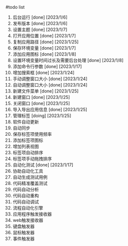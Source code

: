 #todo list
1. 后台运行 [done] [2023/1/6]
2. 发布版本 [done] [2023/1/6]
3. 设置主题 [done] [2023/1/7]
4. 打开应用位置 [done] [2023/1/7]
5. 复制应用路径 [done] [2023/1/25]
6. 保存环境变量 [done] [2023/1/7]
7. 添加应用图标 [done] [2023/1/8]
8. 设置环境变量时间过长及需要后台处理 [done] [2023/1/8]
9. 添加命令行参数 [done] [2023/1/17]
10. 增加搜索框 [done] [2023/1/24]
11. 手动调整窗口大小 [done] [2023/1/24]
12. 自动调整窗口大小 [done] [2023/1/24]
13. 新建文件菜单 [done] [2023/1/25]
14. 新建窗口 [done] [2023/1/25]
15. 关闭窗口 [done] [2023/1/25]
16. 导入导出应用信息 [done] [2023/1/25]
17. 管理标签 [doing] [2023/1/25]
18. 软件自动更新
19. 自动同步
20. 保存标签项使用频率
21. 添加标签项图标
22. 增加列表视图
23. 标签项自动排序
24. 标签项手动拖拽排序
25. 自动化测试 [done] [2023/1/17]
26. 协助自动化工具
27. 自动生成测试用例
28. 代码精准覆盖测试
29. 代码自动分析
30. 代码自动重构
31. 代码自动调试
32. 流程自动化引擎
33. 应用程序触发接收器
34. web触发接收器
35. 键盘触发器
36. 鼠标触发器
37. 事件触发器

